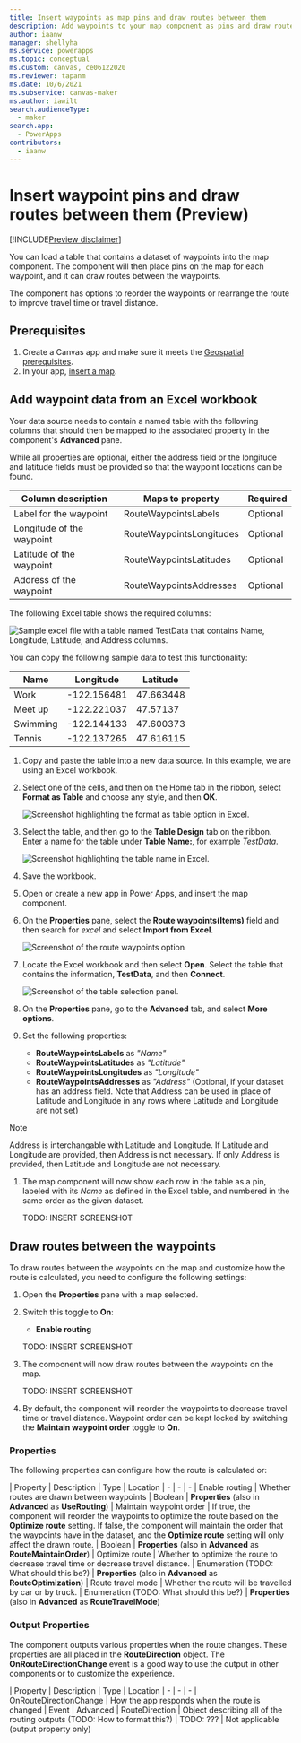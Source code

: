 ```yaml
---
title: Insert waypoints as map pins and draw routes between them
description: Add waypoints to your map component as pins and draw routes between them
author: iaanw
manager: shellyha
ms.service: powerapps
ms.topic: conceptual
ms.custom: canvas, ce06122020
ms.reviewer: tapanm
ms.date: 10/6/2021
ms.subservice: canvas-maker
ms.author: iawilt
search.audienceType: 
  - maker
search.app: 
  - PowerApps
contributors:
  - iaanw
---
```


# Insert waypoint pins and draw routes between them (Preview)

[!INCLUDE[Preview disclaimer](../../includes/cc-beta-prerelease-disclaimer.md)]

You can load a table that contains a dataset of waypoints into the map component. The component will then place pins on the map for each waypoint, and it can draw routes between the waypoints.

The component has options to reorder the waypoints or rearrange the route to improve travel time or travel distance.


## Prerequisites
1. Create a Canvas app and make sure it meets the [Geospatial prerequisites](geospatial-overview.md#prerequisites). 
2. In your app, [insert a map](geospatial-component-map.md#use-the-component). 


## Add waypoint data from an Excel workbook

Your data source needs to contain a named table with the following columns that should then be mapped to the associated property in the component's **Advanced** pane.

While all properties are optional, either the address field or the longitude and latitude fields must be provided so that the waypoint locations can be found.

| Column description | Maps to property | Required
| -- | -- | --
| Label for the waypoint | RouteWaypointsLabels | Optional
| Longitude of the waypoint | RouteWaypointsLongitudes | Optional
| Latitude of the waypoint | RouteWaypointsLatitudes | Optional
| Address of the waypoint | RouteWaypointsAddresses | Optional

The following Excel table shows the required columns:

   ![Sample excel file with a table named TestData that contains Name, Longitude, Latitude, and Address columns.](./media/geospatial/map-routing-table.png)

You can copy the following sample data to test this functionality:

| Name | Longitude | Latitude
| -- | -- | --
| Work | -122.156481 | 47.663448
| Meet up | -122.221037 | 47.57137
| Swimming | -122.144133 | 47.600373
| Tennis | -122.137265 | 47.616115


1. Copy and paste the table into a new data source. In this example, we are using an Excel workbook.  

1. Select one of the cells, and then on the Home tab in the ribbon, select **Format as Table** and choose any style, and then **OK**.

    ![Screenshot highlighting the format as table option in Excel.](./media/geospatial/convert-table.png)

1. Select the table, and then go to the **Table Design** tab on the ribbon. Enter a name for the table under **Table Name:**, for example *TestData*.

    ![Screenshot highlighting the table name in Excel.](./media/geospatial/table-name.png)

1. Save the workbook.

1. Open or create a new app in Power Apps, and insert the map component.

1. On the **Properties** pane, select the **Route waypoints(Items)** field and then search for *excel* and select **Import from Excel**.

   ![Screenshot of the route waypoints option](./media/geospatial/map-routing-property.png)


1. Locate the Excel workbook and then select **Open**. Select the table that contains the information, **TestData**, and then **Connect**.

    ![Screenshot of the table selection panel.](./media/geospatial/select-table.png)

1. On the **Properties** pane, go to the **Advanced** tab, and select **More options**.

1. Set the following properties:

    - **RouteWaypointsLabels** as *"Name"*
    - **RouteWaypointsLatitudes** as *"Latitude"*
    - **RouteWaypointsLongitudes** as *"Longitude"*
    - **RouteWaypointsAddresses** as *"Address"* (Optional, if your dataset has an address field. Note that Address can be used in place of Latitude and Longitude in any rows where Latitude and Longitude are not set)

>[!Note]
>Address is interchangable with Latitude and Longitude. If Latitude and Longitude are provided, then Address is not necessary. If only Address is provided, then Latitude and Longitude are not necessary.

1. The map component will now show each row in the table as a pin, labeled with its *Name* as defined in the Excel table, and numbered in the same order as the given dataset.

    TODO: INSERT SCREENSHOT

## Draw routes between the waypoints
To draw routes between the waypoints on the map and customize how the route is calculated, you need to configure the following settings:

1. Open the **Properties** pane with a map selected.

1. Switch this toggle to **On**:
    -  **Enable routing**
    
    TODO: INSERT SCREENSHOT
    
1. The component will now draw routes between the waypoints on the map.

    TODO: INSERT SCREENSHOT

1. By default, the component will reorder the waypoints to decrease travel time or travel distance. Waypoint order can be kept locked by switching the **Maintain waypoint order** toggle to **On**. 


### Properties

The following properties can configure how the route is calculated or:

| Property | Description | Type | Location
| - | - | -
| Enable routing | Whether routes are drawn between waypoints | Boolean | **Properties** (also in **Advanced** as **UseRouting**)
| Maintain waypoint order | If true, the component will reorder the waypoints to optimize the route based on the **Optimize route** setting. If false, the component will maintain the order that the waypoints have in the dataset, and the **Optimize route** setting will only affect the drawn route. | Boolean | **Properties** (also in **Advanced** as **RouteMaintainOrder**)
| Optimize route | Whether to optimize the route to decrease travel time or decrease travel distance. | Enumeration (TODO: What should this be?) | **Properties** (also in **Advanced** as **RouteOptimization**)
| Route travel mode | Whether the route will be travelled by car or by truck. | Enumeration (TODO: What should this be?) | **Properties** (also in **Advanced** as **RouteTravelMode**)


### Output Properties

The component outputs various properties when the route changes. These properties are all placed in the **RouteDirection** object. The **OnRouteDirectionChange** event is a good way to use the output in other components or to customize the experience.
    
| Property | Description | Type | Location
| - | - | -
| OnRouteDirectionChange | How the app responds when the route is changed | Event | Advanced
| RouteDirection | Object describing all of the routing outputs (TODO: How to format this?) | TODO: ??? | Not applicable (output property only)
